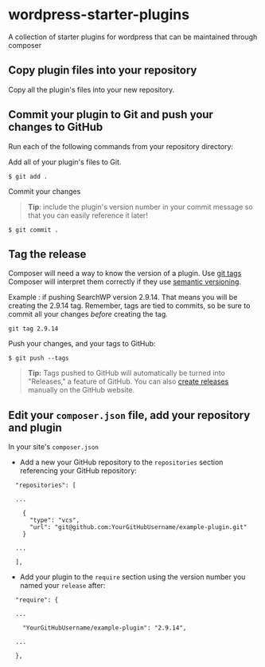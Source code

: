 # wordpress-starter-plugins
A collection of starter plugins for wordpress that can be maintained through composer

Copy plugin files into your repository
--------------------------------------

Copy all the plugin's files into your new repository.

Commit your plugin to Git and push your changes to GitHub
---------------------------------------------------------

Run each of the following commands from your repository directory:

Add all of your plugin's files to Git.

```
$ git add .

```

Commit your changes

> **Tip**: include the plugin's version number in your commit message so that you can easily reference it later!

```
$ git commit .

```

Tag the release
---------------

Composer will need a way to know the version of a plugin.
Use [git tags](https://getcomposer.org/doc/articles/versions.md#tags) 
Composer will interpret them correctly if they use [semantic versioning](https://semver.org/).

Example : if pushing SearchWP version 2.9.14. That means you will be creating the 2.9.14 tag. Remember, tags are tied to commits, so be sure to commit all your changes *before* creating the tag.

```
git tag 2.9.14

```

Push your changes, and your tags to GitHub:

```
$ git push --tags

```

> **Tip:** Tags pushed to GitHub will automatically be turned into "Releases," a feature of GitHub. You can also [create releases](https://help.github.com/articles/creating-releases/) manually on the GitHub website.

Edit your `composer.json` file, add your repository and plugin
----------------------------------------------------------------------

In your site's `composer.json`

-   Add a new your GitHub repository to the `repositories` section referencing your GitHub repository:

```
  "repositories": [

  ...

    {
      "type": "vcs",
      "url": "git@github.com:YourGitHubUsername/example-plugin.git"
    }

  ...

  ],

```

-   Add your plugin to the `require` section using the version number you named your `release` after:

```
  "require": {

  ...

    "YourGitHubUsername/example-plugin": "2.9.14",

  ...

  },

```
